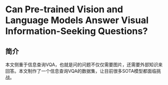 # Can Pre-trained Vision and Language Models Answer Visual Information-Seeking Questions?

## 简介

本文侧重于信息查询VQA，也就是问的问题不仅仅需要图片，还需要外部知识来回答。本文制作了一个信息查询VQA的数据集，让目前很多SOTA模型都面临挑战。
